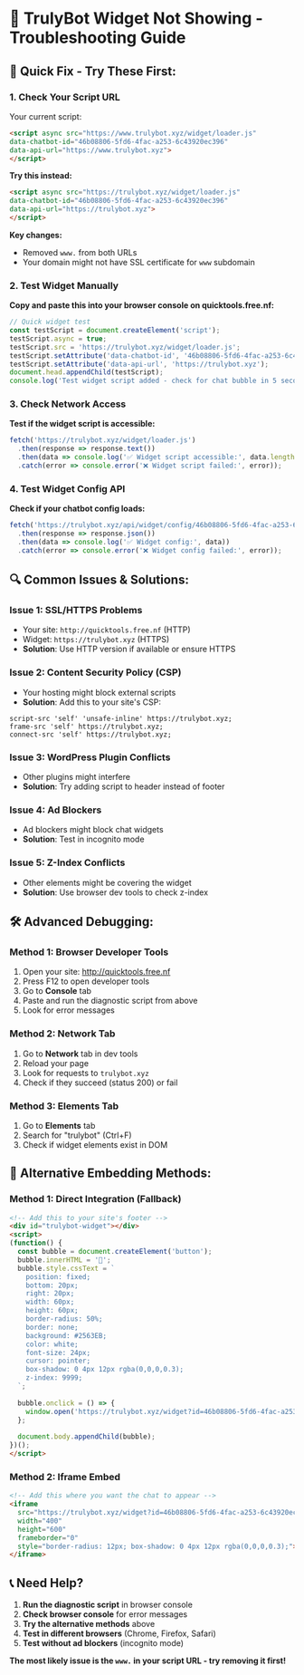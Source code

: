 # 🔧 TrulyBot Widget Not Showing - Troubleshooting Guide

## 🚨 Quick Fix - Try These First:

### 1. **Check Your Script URL**
Your current script:
```html
<script async src="https://www.trulybot.xyz/widget/loader.js"
data-chatbot-id="46b08806-5fd6-4fac-a253-6c43920ec396"
data-api-url="https://www.trulybot.xyz">
</script>
```

**Try this instead:**
```html
<script async src="https://trulybot.xyz/widget/loader.js"
data-chatbot-id="46b08806-5fd6-4fac-a253-6c43920ec396"
data-api-url="https://trulybot.xyz">
</script>
```

**Key changes:**
- Removed `www.` from both URLs
- Your domain might not have SSL certificate for `www` subdomain

### 2. **Test Widget Manually**

**Copy and paste this into your browser console on quicktools.free.nf:**

```javascript
// Quick widget test
const testScript = document.createElement('script');
testScript.async = true;
testScript.src = 'https://trulybot.xyz/widget/loader.js';
testScript.setAttribute('data-chatbot-id', '46b08806-5fd6-4fac-a253-6c43920ec396');
testScript.setAttribute('data-api-url', 'https://trulybot.xyz');
document.head.appendChild(testScript);
console.log('Test widget script added - check for chat bubble in 5 seconds');
```

### 3. **Check Network Access**

**Test if the widget script is accessible:**
```javascript
fetch('https://trulybot.xyz/widget/loader.js')
  .then(response => response.text())
  .then(data => console.log('✅ Widget script accessible:', data.length, 'characters'))
  .catch(error => console.error('❌ Widget script failed:', error));
```

### 4. **Test Widget Config API**

**Check if your chatbot config loads:**
```javascript
fetch('https://trulybot.xyz/api/widget/config/46b08806-5fd6-4fac-a253-6c43920ec396')
  .then(response => response.json())
  .then(data => console.log('✅ Widget config:', data))
  .catch(error => console.error('❌ Widget config failed:', error));
```

## 🔍 Common Issues & Solutions:

### **Issue 1: SSL/HTTPS Problems**
- Your site: `http://quicktools.free.nf` (HTTP)
- Widget: `https://trulybot.xyz` (HTTPS)
- **Solution**: Use HTTP version if available or ensure HTTPS

### **Issue 2: Content Security Policy (CSP)**
- Your hosting might block external scripts
- **Solution**: Add this to your site's CSP:
```
script-src 'self' 'unsafe-inline' https://trulybot.xyz;
frame-src 'self' https://trulybot.xyz;
connect-src 'self' https://trulybot.xyz;
```

### **Issue 3: WordPress Plugin Conflicts**
- Other plugins might interfere
- **Solution**: Try adding script to header instead of footer

### **Issue 4: Ad Blockers**
- Ad blockers might block chat widgets
- **Solution**: Test in incognito mode

### **Issue 5: Z-Index Conflicts**
- Other elements might be covering the widget
- **Solution**: Use browser dev tools to check z-index

## 🛠️ Advanced Debugging:

### **Method 1: Browser Developer Tools**
1. Open your site: http://quicktools.free.nf
2. Press F12 to open developer tools
3. Go to **Console** tab
4. Paste and run the diagnostic script from above
5. Look for error messages

### **Method 2: Network Tab**
1. Go to **Network** tab in dev tools
2. Reload your page
3. Look for requests to `trulybot.xyz`
4. Check if they succeed (status 200) or fail

### **Method 3: Elements Tab**
1. Go to **Elements** tab
2. Search for "trulybot" (Ctrl+F)
3. Check if widget elements exist in DOM

## 🚀 Alternative Embedding Methods:

### **Method 1: Direct Integration (Fallback)**
```html
<!-- Add this to your site's footer -->
<div id="trulybot-widget"></div>
<script>
(function() {
  const bubble = document.createElement('button');
  bubble.innerHTML = '💬';
  bubble.style.cssText = `
    position: fixed;
    bottom: 20px;
    right: 20px;
    width: 60px;
    height: 60px;
    border-radius: 50%;
    border: none;
    background: #2563EB;
    color: white;
    font-size: 24px;
    cursor: pointer;
    box-shadow: 0 4px 12px rgba(0,0,0,0.3);
    z-index: 9999;
  `;
  
  bubble.onclick = () => {
    window.open('https://trulybot.xyz/widget?id=46b08806-5fd6-4fac-a253-6c43920ec396', '_blank', 'width=400,height=600');
  };
  
  document.body.appendChild(bubble);
})();
</script>
```

### **Method 2: Iframe Embed**
```html
<!-- Add this where you want the chat to appear -->
<iframe 
  src="https://trulybot.xyz/widget?id=46b08806-5fd6-4fac-a253-6c43920ec396"
  width="400" 
  height="600"
  frameborder="0"
  style="border-radius: 12px; box-shadow: 0 4px 12px rgba(0,0,0,0.3);">
</iframe>
```

## 📞 Need Help?

1. **Run the diagnostic script** in browser console
2. **Check browser console** for error messages  
3. **Try the alternative methods** above
4. **Test in different browsers** (Chrome, Firefox, Safari)
5. **Test without ad blockers** (incognito mode)

**The most likely issue is the `www.` in your script URL - try removing it first!**